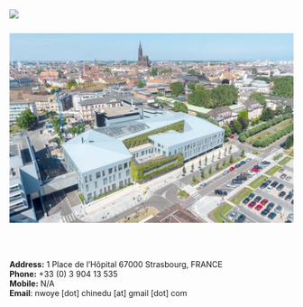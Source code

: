 # [![](https://img.shields.io/badge/CID-CONTACTS-blue?style=for-the-badge)](#)

![IHU Strasbourg](assets/img/ihu.jpg)
<p><br><br></p>

**Address:** 1 Place de l’Hôpital 67000 Strasbourg, FRANCE
<br>
**Phone:** +33 (0) 3 904 13 535
<br>
**Mobile:** N/A
<br>
**Email**: nwoye [dot] chinedu [at] gmail [dot] com
<br>
